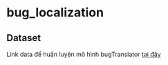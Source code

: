# bug_localization

## Dataset
Link data để huấn luyện mô hình bugTranslator [tại đây](https://drive.google.com/file/d/1gBlgqMYUJiUTHkiGkJ6KBgI6VFKHw1pb/view?usp=sharing)

